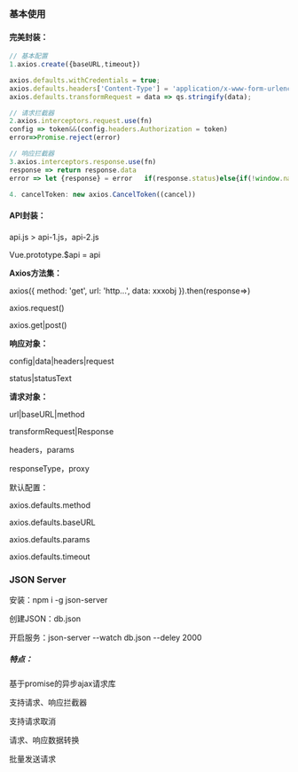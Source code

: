 ### 基本使用

#### 完美封装：

~~~js
// 基本配置
1.axios.create({baseURL,timeout})

axios.defaults.withCredentials = true;
axios.defaults.headers['Content-Type'] = 'application/x-www-form-urlencoded';
axios.defaults.transformRequest = data => qs.stringify(data);

// 请求拦截器
2.axios.interceptors.request.use(fn)
config => token&&(config.headers.Authorization = token)
error=>Promise.reject(error)

// 响应拦截器
3.axios.interceptors.response.use(fn)
response => return response.data
error => let {response} = error   if(response.status)else{if(!window.navigator.online)}

4. cancelToken: new axios.CancelToken((cancel))
~~~

#### API封装：

api.js > api-1.js，api-2.js

Vue.prototype.$api = api

**Axios方法集：**

axios({ method: 'get', url: 'http...', data: xxxobj }).then(response=>)

axios.request()

axios.get|post()

**响应对象：**

config|data|headers|request

status|statusText

**请求对象：**

url|baseURL|method

transformRequest|Response

headers，params

responseType，proxy

默认配置：

axios.defaults.method

axios.defaults.baseURL

axios.defaults.params

axios.defaults.timeout

### JSON Server

安装：npm i -g  json-server

创建JSON：db.json

开启服务：json-server --watch db.json --deley 2000



##### 特点：

基于promise的异步ajax请求库

支持请求、响应拦截器

支持请求取消

请求、响应数据转换

批量发送请求
